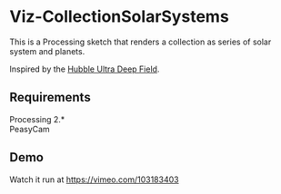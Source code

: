 Viz-CollectionSolarSystems
==========================
This is a Processing sketch that renders a collection as series of solar system and planets.

Inspired by the [Hubble Ultra Deep Field](http://hubblesite.org/newscenter/archive/releases/2014/27/).

Requirements
------------

Processing 2.*<br />
PeasyCam<br />

Demo
----

Watch it run at https://vimeo.com/103183403